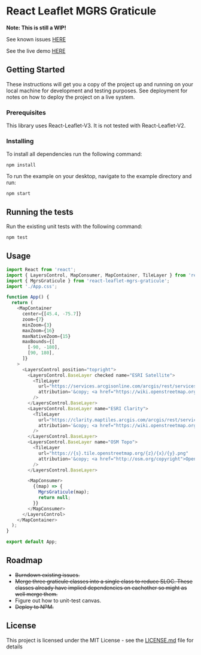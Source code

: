 # React Leaflet MGRS Graticule

**Note: This is still a WIP!**

See known issues [HERE](https://github.com/dnlbaldwin/React-Leaflet-MGRS-Graticule/issues)

See the live demo [HERE](https://dnlbaldwin.github.io/React-Leaflet-MGRS-Graticule/)

## Getting Started

These instructions will get you a copy of the project up and running on your local machine for development and testing purposes. See deployment for notes on how to deploy the project on a live system.

### Prerequisites

This library uses React-Leaflet-V3. It is not tested with React-Leaflet-V2.

### Installing

To install all dependencies run the following command:

```
npm install
```

To run the example on your desktop, navigate to the example directory and run:

```
npm start
```

## Running the tests

Run the existing unit tests with the following command:

```
npm test
```

## Usage

```js
import React from 'react';
import { LayersControl, MapConsumer, MapContainer, TileLayer } from 'react-leaflet';
import { MgrsGraticule } from 'react-leaflet-mgrs-graticule';
import './App.css';

function App() {
  return (
    <MapContainer
      center={[45.4, -75.7]}
      zoom={7}
      minZoom={3}
      maxZoom={16}
      maxNativeZoom={15}
      maxBounds={[
        [-90, -180],
        [90, 180],
      ]}
    >
      <LayersControl position="topright">
        <LayersControl.BaseLayer checked name="ESRI Satellite">
          <TileLayer
            url="https://services.arcgisonline.com/arcgis/rest/services/World_Imagery/MapServer/tile/{z}/{y}/{x}"
            attribution='&copy; <a href="https://wiki.openstreetmap.org/wiki/Esri"></a> contributors'
          />
        </LayersControl.BaseLayer>
        <LayersControl.BaseLayer name="ESRI Clarity">
          <TileLayer
            url="https://clarity.maptiles.arcgis.com/arcgis/rest/services/World_Imagery/MapServer/tile/{z}/{y}/{x}"
            attribution='&copy; <a href="https://wiki.openstreetmap.org/wiki/Esri"></a> contributors'
          />
        </LayersControl.BaseLayer>
        <LayersControl.BaseLayer name="OSM Topo">
          <TileLayer
            url="https://{s}.tile.openstreetmap.org/{z}/{x}/{y}.png"
            attribution='&copy; <a href="http://osm.org/copyright">OpenStreetMap</a> contributors'
          />
        </LayersControl.BaseLayer>

        <MapConsumer>
          {(map) => {
            MgrsGraticule(map);
            return null;
          }}
        </MapConsumer>
      </LayersControl>
    </MapContainer>
  );
}

export default App;
```

## Roadmap

- ~~Burndown existing issues.~~
- ~~Merge three graticule classes into a single class to reduce SLOC. These classes already have implied dependencies on eachother so might as well merge them.~~
- Figure out how to unit-test canvas.
- ~~Deploy to NPM.~~

## License

This project is licensed under the MIT License - see the [LICENSE.md](LICENSE) file for details
